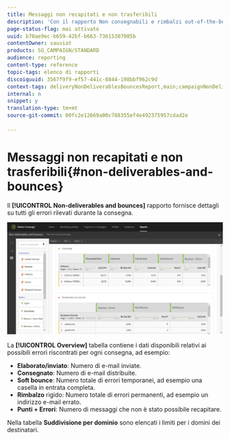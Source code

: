 ```yaml
---
title: Messaggi non recapitati e non trasferibili
description: 'Con il rapporto Non consegnabili e rimbalzi out-of-the-box, scopri gli errori che possono verificarsi per la consegna. '
page-status-flag: mai attivato
uuid: b70ae9ec-b659-42bf-b663-73615307005b
contentOwner: sauviat
products: SG_CAMPAIGN/STANDARD
audience: reporting
content-type: reference
topic-tags: elenco di rapporti
discoiquuid: 3567f9f9-ef57-441c-8844-198bbf962c9d
context-tags: deliveryNonDeliverablesBouncesReport,main;campaignNonDeliverablesBouncesReport,main;programNonDeliverablesBouncesReport,main
internal: n
snippet: y
translation-type: tm+mt
source-git-commit: 00fc2e12669a00c788355ef4e492375957cdad2e

---
```



# Messaggi non recapitati e non trasferibili{#non-deliverables-and-bounces}

Il **[!UICONTROL Non-deliverables and bounces]** rapporto fornisce dettagli su tutti gli errori rilevati durante la consegna.

![](assets/delivery_reports_7.png)

La **[!UICONTROL Overview]** tabella contiene i dati disponibili relativi ai possibili errori riscontrati per ogni consegna, ad esempio:

* **Elaborato/inviato**: Numero di e-mail inviate.
* **Consegnato**: Numero di e-mail distribuite.
* **Soft bounce**: Numero totale di errori temporanei, ad esempio una casella in entrata completa.
* **Rimbalzo** rigido: Numero totale di errori permanenti, ad esempio un indirizzo e-mail errato.
* **Punti + Errori**: Numero di messaggi che non è stato possibile recapitare.

Nella tabella **Suddivisione per dominio** sono elencati i limiti per i domini dei destinatari.
